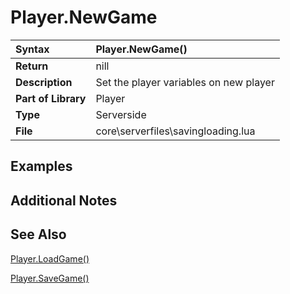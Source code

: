 # Player.NewGame #
| **Syntax** | Player.NewGame() |
|:-----------|:-----------------|
| **Return** | nill |
| **Description** | Set the player variables on new player |
| **Part of Library** | Player |
| **Type** | Serverside |
| **File** | core\serverfiles\savingloading.lua |

## Examples ##

## Additional Notes ##

## See Also ##

[Player.LoadGame()](Player_LoadGame.md)

[Player.SaveGame()](Player_SaveGame.md)